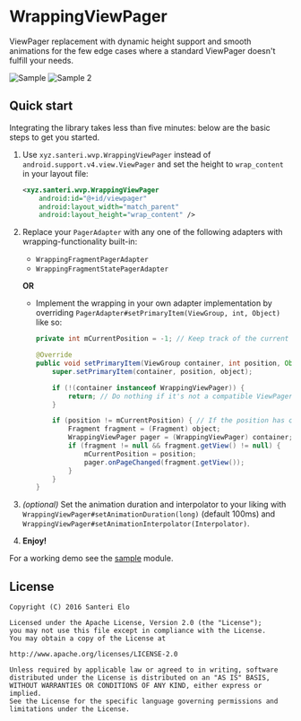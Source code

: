 # WrappingViewPager

ViewPager replacement with dynamic height support and smooth animations for the few edge cases where a standard ViewPager doesn't fulfill your needs.

![Sample](https://thumbs.gfycat.com/RealisticBlissfulAdamsstaghornedbeetle-size_restricted.gif) ![Sample 2](https://thumbs.gfycat.com/DeficientBoilingChuckwalla-size_restricted.gif)

## Quick start

Integrating the library takes less than five minutes: below are the basic steps to get you started.

1. Use `xyz.santeri.wvp.WrappingViewPager` instead of `android.support.v4.view.ViewPager` and set the height to `wrap_content` in your layout file:
 	```xml
  	<xyz.santeri.wvp.WrappingViewPager
    	android:id="@+id/viewpager"
        android:layout_width="match_parent"
        android:layout_height="wrap_content" />
	```
2. Replace your `PagerAdapter` with any one of the following adapters with wrapping-functionality built-in:
   * `WrappingFragmentPagerAdapter`
   * `WrappingFragmentStatePagerAdapter`

	**OR**
    
   * Implement the wrapping in your own adapter implementation by overriding `PagerAdapter#setPrimaryItem(ViewGroup, int, Object)` like so:
      ```java
      private int mCurrentPosition = -1; // Keep track of the current position

      @Override
      public void setPrimaryItem(ViewGroup container, int position, Object object) {
          super.setPrimaryItem(container, position, object);

          if (!(container instanceof WrappingViewPager)) {
              return; // Do nothing if it's not a compatible ViewPager
          }

          if (position != mCurrentPosition) { // If the position has changed, tell WrappingViewPager
              Fragment fragment = (Fragment) object;
              WrappingViewPager pager = (WrappingViewPager) container;
              if (fragment != null && fragment.getView() != null) {
                  mCurrentPosition = position;
                  pager.onPageChanged(fragment.getView());
              }
          }
      }
      ```

3. *(optional)* Set the animation duration and interpolator to your liking with `WrappingViewPager#setAnimationDuration(long)` (default 100ms) and `WrappingViewPager#setAnimationInterpolator(Interpolator)`.
  
4. **Enjoy!**

For a working demo see the [sample][1] module.

## License

    Copyright (C) 2016 Santeri Elo

    Licensed under the Apache License, Version 2.0 (the "License");
    you may not use this file except in compliance with the License.
    You may obtain a copy of the License at

    http://www.apache.org/licenses/LICENSE-2.0

    Unless required by applicable law or agreed to in writing, software
    distributed under the License is distributed on an "AS IS" BASIS,
    WITHOUT WARRANTIES OR CONDITIONS OF ANY KIND, either express or implied.
    See the License for the specific language governing permissions and
    limitations under the License.


[1]: #